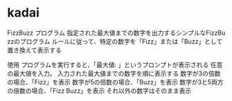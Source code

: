 # kadai
FizzBu​​zz プログラム
指定された最大値までの数字を出力するシンプルなFizzBu​​zzのプログラム
ルールに従って、特定の数字を「Fizz」または「Buzz」として置き換えて表示する

使用
プログラムを実行すると、「最大値: 」というプロンプトが表示される
任意の最大値を入力。
入力された最大値までの数字を順に表示する
数字が3の倍数の場合、「Fizz」を表示
数字が5の倍数の場合、「Buzz」を表示
数字が3と5両方の倍数の場合、「Fizz Buzz」を表示
それ以外の数字はそのまま表示
